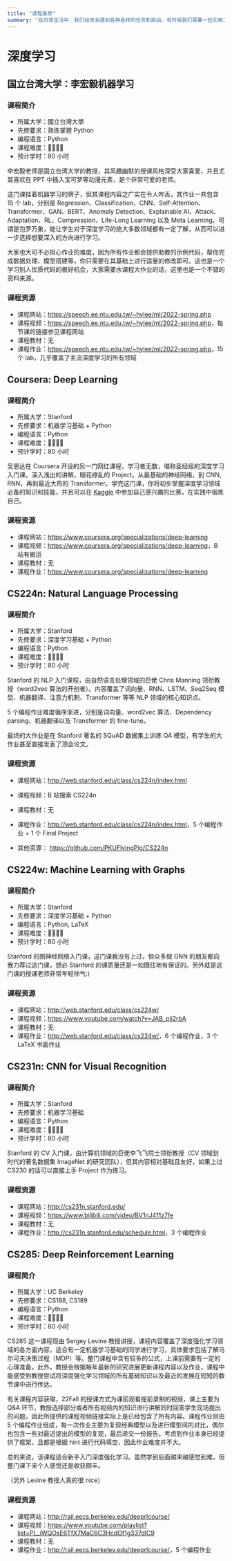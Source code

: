 ```yaml
---
title: "课程推荐"
summary: "在日常生活中，我们经常会遇到各种各样的任务和挑战。有时候我们需要一些实用工具来帮助我们更好地完成这些任务。在本文中，我将向您介绍一些我个人认为非常实用的工具，这些工具可以帮助您更好地管理时间，提高生产力，并让您的生活更加轻松和高效。让我们一起探索这些实用工具吧！"
---
```


# 深度学习

## 国立台湾大学：李宏毅机器学习

### 课程简介

- 所属大学：國立台灣大學
- 先修要求：熟练掌握 Python
- 编程语言：Python
- 课程难度：🌟🌟🌟🌟
- 预计学时：80 小时

李宏毅老师是国立台湾大学的教授，其风趣幽默的授课风格深受大家喜爱，并且尤其喜欢在 PPT 中插入宝可梦等动漫元素，是个非常可爱的老师。

这门课挂着机器学习的牌子，但其课程内容之广实在令人咋舌，其作业一共包含 15 个 lab，分别是 Regression、Classification、CNN、Self-Attention、Transformer、GAN、BERT、Anomaly Detection、Explainable AI、Attack、Adaptation、RL、Compression、Life-Long Learning 以及 Meta Learning。可谓是包罗万象，能让学生对于深度学习的绝大多数领域都有一定了解，从而可以进一步选择想要深入的方向进行学习。

大家也大可不必担心作业的难度，因为所有作业都会提供助教的示例代码，帮你完成数据处理、模型搭建等，你只需要在其基础上进行适量的修改即可。这也是一个学习别人优质代码的极好机会，大家需要水课程大作业的话，这里也是一个不错的资料来源。

### 课程资源

- 课程网站：<https://speech.ee.ntu.edu.tw/~hylee/ml/2022-spring.php>
- 课程视频：<https://speech.ee.ntu.edu.tw/~hylee/ml/2022-spring.php>，每节课的链接参见课程网站
- 课程教材：无
- 课程作业：<https://speech.ee.ntu.edu.tw/~hylee/ml/2022-spring.php>，15 个 lab，几乎覆盖了主流深度学习的所有领域

## Coursera: Deep Learning

### 课程简介

- 所属大学：Stanford
- 先修要求：机器学习基础 + Python
- 编程语言：Python
- 课程难度：🌟🌟🌟🌟
- 预计学时：80 小时

吴恩达在 Coursera 开设的另一门网红课程，学习者无数，堪称圣经级的深度学习入门课。深入浅出的讲解，眼花缭乱的 Project。从最基础的神经网络，到 CNN, RNN，再到最近大热的 Transformer。学完这门课，你将初步掌握深度学习领域必备的知识和技能，并且可以在 [Kaggle](https://www.kaggle.com/) 中参加自己感兴趣的比赛，在实践中锻炼自己。

### 课程资源

- 课程网站：<https://www.coursera.org/specializations/deep-learning>
- 课程视频：<https://www.coursera.org/specializations/deep-learning>，B 站有搬运
- 课程教材：无
- 课程作业：<https://www.coursera.org/specializations/deep-learning>

## CS224n: Natural Language Processing

### 课程简介

- 所属大学：Stanford
- 先修要求：深度学习基础 + Python
- 编程语言：Python
- 课程难度：🌟🌟🌟🌟
- 预计学时：80 小时

Stanford 的 NLP 入门课程，由自然语言处理领域的巨佬 Chris Manning 领衔教授（word2vec 算法的开创者）。内容覆盖了词向量、RNN、LSTM、Seq2Seq 模型、机器翻译、注意力机制、Transformer 等等 NLP 领域的核心知识点。

5 个编程作业难度循序渐进，分别是词向量、word2vec 算法、Dependency parsing、机器翻译以及 Transformer 的 fine-tune。

最终的大作业是在 Stanford 著名的 SQuAD 数据集上训练 QA 模型，有学生的大作业甚至直接发表了顶会论文。

### 课程资源

- 课程网站：<http://web.stanford.edu/class/cs224n/index.html>
- 课程视频：B 站搜索 CS224n
- 课程教材：无
- 课程作业：<http://web.stanford.edu/class/cs224n/index.html>，5 个编程作业 + 1 个 Final Project

- 其他资源：
  <https://github.com/PKUFlyingPig/CS224n>

## CS224w: Machine Learning with Graphs

### 课程简介

- 所属大学：Stanford
- 先修要求：深度学习基础 + Python
- 编程语言：Python, LaTeX
- 课程难度：🌟🌟🌟🌟
- 预计学时：80 小时

Stanford 的图神经网络入门课，这门课我没有上过，但众多做 GNN 的朋友都向我力荐过这门课，想必 Stanford 的课质量还是一如既往地有保证的。另外就是这门课的授课老师非常年轻帅气:)

### 课程资源

- 课程网站：<http://web.stanford.edu/class/cs224w/>
- 课程视频：<https://www.youtube.com/watch?v=JAB_plj2rbA>
- 课程教材：无
- 课程作业：<http://web.stanford.edu/class/cs224w/>，6 个编程作业，3 个 LaTeX 书面作业

## CS231n: CNN for Visual Recognition

### 课程简介

- 所属大学：Stanford
- 先修要求：机器学习基础
- 编程语言：Python
- 课程难度：🌟🌟🌟🌟
- 预计学时：80 小时

Stanford 的 CV 入门课，由计算机领域的巨佬李飞飞院士领衔教授（CV 领域划时代的著名数据集 ImageNet 的研究团队），但其内容相对基础且友好，如果上过 CS230 的话可以直接上手 Project 作为练习。

### 课程资源

- 课程网站：<http://cs231n.stanford.edu/>
- 课程视频：<https://www.bilibili.com/video/BV1nJ411z7fe>
- 课程教材：无
- 课程作业：<http://cs231n.stanford.edu/schedule.html>，3 个编程作业

## CS285: Deep Reinforcement Learning

### 课程简介

- 所属大学：UC Berkeley
- 先修要求：CS188, CS189
- 编程语言：Python
- 课程难度：🌟🌟🌟🌟
- 预计学时：80 小时

CS285 这一课程现由 Sergey Levine 教授讲授，课程内容覆盖了深度强化学习领域的各方面内容，适合有一定机器学习基础的同学进行学习，具体要求包括了解马尔可夫决策过程（MDP）等。整门课程中含有较多的公式，上课前需要有一定的心理准备。此外，教授会根据每年最新的研究进展更新课程内容以及作业，课程中能感受到教授尝试将深度强化学习领域的所有基础知识以及最近的发展在短短的数节课中进行传达。

有关课程内容获取，22Fall 的授课方式为课前观看提前录制的视频，课上主要为 Q&A 环节，教授选择部分或者所有视频内的知识进行讲解同时回答学生现场提出的问题，因此所提供的课程视频链接实际上是已经包含了所有内容。课程作业则由 5 个编程作业组成，每一次作业主要为复现经典模型以及进行模型间的对比，偶尔也包含一些对最近提出的模型的复现，最后递交一份报告。考虑到作业本身已经提供了框架，且都是根据 hint 进行代码填空，因此作业难度并不大。

总的来说，该课程适合新手入门深度强化学习。虽然学到后面越来越感觉到难，但整门课下来个人感觉还是收获颇丰。

（另外 Levine 教授人真的很 nice）

### 课程资源

- 课程网站：<http://rail.eecs.berkeley.edu/deeprlcourse/>
- 课程视频：<https://www.youtube.com/playlist?list=PL_iWQOsE6TfX7MaC6C3HcdOf1g337dlC9>
- 课程教材：无
- 课程作业：<http://rail.eecs.berkeley.edu/deeprlcourse/>，5 个编程作业
